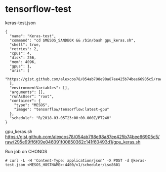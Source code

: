 # tensorflow-test

keras-test.json
```
{
  "name": "Keras-test",
  "command": "cd $MESOS_SANDBOX && /bin/bash gpu_keras.sh",
  "shell": true,
  "retries": 2,
  "cpus": 4,
  "disk": 256,
  "mem": 4096,
  "gpus": 1,
  "uris": [
    "https://gist.github.com/alexcos78/054ab798e98a87ee425b74bee66905c5/raw/295e99ff6f09e046091f00850362c141f60493d1/gpu_keras.sh"
  ],
  "environmentVariables": [],
  "arguments": [],
  "runAsUser": "root",
  "container": {
    "type": "MESOS",
    "image": "tensorflow/tensorflow:latest-gpu"
  },
  "schedule": "R/2018-03-05T23:00:00.000Z/PT24H"
}
```

gpu_keras.sh
https://gist.github.com/alexcos78/054ab798e98a87ee425b74bee66905c5/raw/295e99ff6f09e046091f00850362c141f60493d1/gpu_keras.sh

Run job on CHONOS
```
# curl -L -H 'Content-Type: application/json' -X POST -d @keras-test.json <MESOS_HOSTNAME>:4400/v1/scheduler/iso8601
```
